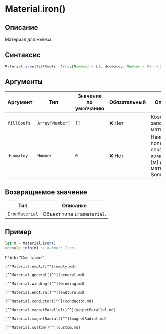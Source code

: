 # Material.iron()

## Описание
Материал для железа.

## Синтаксис
```javascript
Material.iron(fillCoefs: Array[Number] = [], dsomaloy: Number = 0) -> IronMaterial
``` 

## Аргументы

| Аргумент      | Тип                 | Значение по умолчанию | Обязательный | Описание                                                  |
|---------------|----------------------|------------------------|--------------|-----------------------------------------------------------|
| `fillCoefs`   | `Array[Number]`     | `[]`                      | ❌ Нет        | Коэффициент заполнения материала.                         |
| `dsomaloy`    | `Number`              | `0`                      | ❌ Нет        | Наименьшее поперечное сечение компонента [м] для материала Somaloy. |

## Возвращаемое значение

| Тип                                      | Описание                                  |
|------------------------------------------|-------------------------------------------|
| [`IronMaterial`](./../../../types/Materials/IronMaterial/index.md) | Объект типа `IronMaterial`. |

## Пример
``` javascript linenums="1"
let m = Material.iron()
console.info(m) // output: Iron
``` 

!!! info "См. также"

    [^^Material.empty()^^](empty.md)

    [^^Material.general()^^](general.md)

    [^^Material.winding()^^](winding.md)

    [^^Material.endturn()^^](endturn.md)

    [^^Material.conductor()^^](conductor.md)

    [^^Material.magnetParallel()^^](magnetParallel.md)

    [^^Material.magnetRadial()^^](magnetRadial.md)
    
    [^^Material.custom()^^](custom.md)
